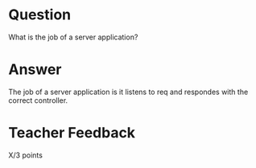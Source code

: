 # Question

What is the job of a server application?

# Answer
The job of a server application is it listens to req and respondes with the correct controller.
# Teacher Feedback

X/3 points
